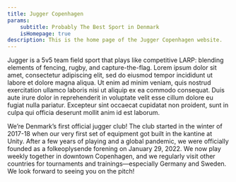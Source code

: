 ```yaml
---
title: Jugger Copenhagen
params:
    subtitle: Probably The Best Sport in Denmark
    isHomepage: true
description: This is the home page of the Jugger Copenhagen website.
---
```


<!-- What is Jugger? -->
Jugger is a 5v5 team field sport that plays like competitive LARP: blending elements of fencing, rugby, and capture-the-flag. Lorem ipsum dolor sit amet, consectetur adipiscing elit, sed do eiusmod tempor incididunt ut labore et dolore magna aliqua. Ut enim ad minim veniam, quis nostrud exercitation ullamco laboris nisi ut aliquip ex ea commodo consequat. Duis aute irure dolor in reprehenderit in voluptate velit esse cillum dolore eu fugiat nulla pariatur. Excepteur sint occaecat cupidatat non proident, sunt in culpa qui officia deserunt mollit anim id est laborum.

<!-- Who are we? -->
We’re Denmark’s first official jugger club! The club started in the winter of 2017-18 when our very first set of equipment got built in the kantine at Unity. After a few years of playing and a global pandemic, we were officially founded as a folkeoplysende forening on January 29, 2022. We now play weekly together in downtown Copenhagen, and we regularly visit other countries for tournaments and trainings—especially Germany and Sweden. We look forward to seeing you on the pitch!